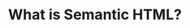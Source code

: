 ---
layout: course-lesson
course_id: "html"
content_type: "lesson"
lesson_index: 10
title: "What is Semantic HTML?"
description: "Explains what HTML is"
new_section: "Semantic HTML"
permalink: "/courses/html/what-is-semantic-html"
draft: true
---